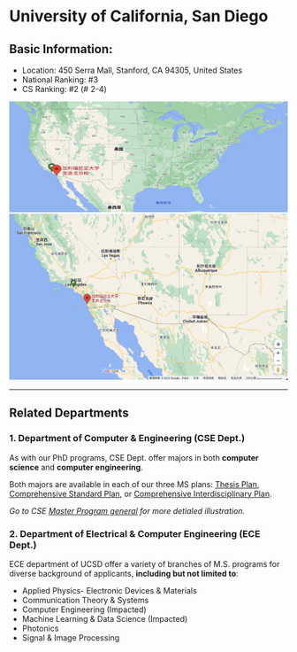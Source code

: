 # University of California, San Diego
## Basic Information:
- Location: 450 Serra Mall, Stanford, CA 94305, United States
- National Ranking: #3
- CS Ranking: #2 (# 2-4)

<img src=01.png width=600 height=200/>
<img src=02.png width=600 height=300/>

---
## Related Departments
### 1. Department of Computer & Engineering (CSE Dept.)

As with our PhD programs, CSE Dept. offer majors in both **computer science** and **computer engineering**.

Both majors are available in each of our three MS plans: [<u>Thesis Plan</u>](https://cse.ucsd.edu/graduate/degree-programs/ms-program/ms-2015-thesis), [<u>Comprehensive Standard Plan</u>](https://cse.ucsd.edu/graduate/degree-programs/ms-program/ms-2015-comp-standard), or [<u>Comprehensive Interdisciplinary Plan</u>](https://cse.ucsd.edu/graduate/degree-programs/ms-program/ms-2015-comp-interdisc). 

*Go to CSE [Master Program general](https://cse.ucsd.edu/graduate/degree-programs/ms-program) for more detialed illustration.*

### 2. Department of Electrical & Computer Engineering (ECE Dept.)

ECE department of UCSD offer a variety of branches of M.S. programs for diverse background of applicants, **including but not limited to**:

- Applied Physics- Electronic Devices & Materials
- Communication Theory & Systems
- Computer Engineering (Impacted)
- Machine Learning & Data Science (Impacted)
- Photonics
- Signal & Image Processing


